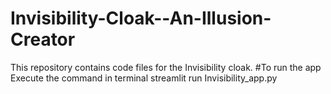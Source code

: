 # Invisibility-Cloak--An-Illusion-Creator
This repository contains code files for the Invisibility cloak.
#To run the app Execute the command in terminal
streamlit run Invisibility_app.py
